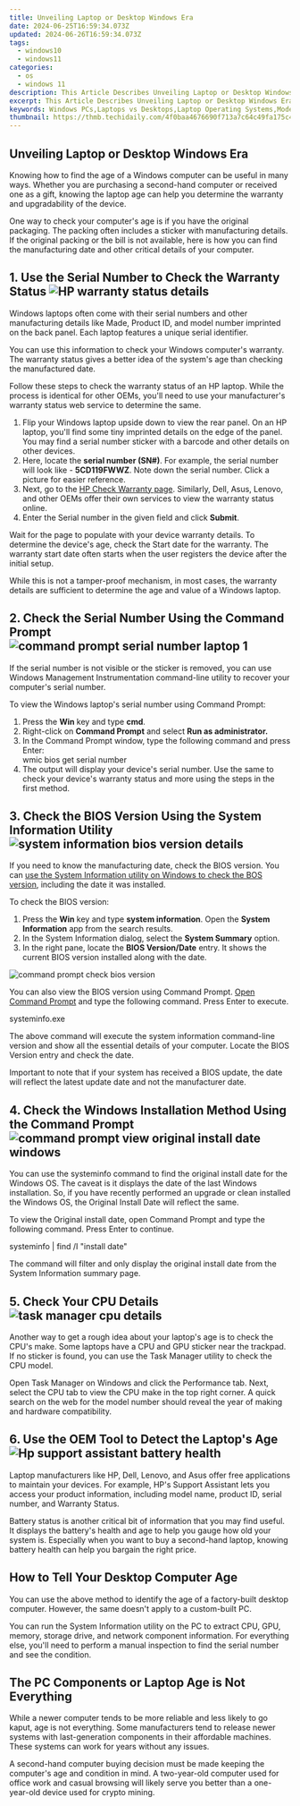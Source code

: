 ```yaml
---
title: Unveiling Laptop or Desktop Windows Era
date: 2024-06-25T16:59:34.073Z
updated: 2024-06-26T16:59:34.073Z
tags:
  - windows10
  - windows11
categories:
  - os
  - windows 11
description: This Article Describes Unveiling Laptop or Desktop Windows Era
excerpt: This Article Describes Unveiling Laptop or Desktop Windows Era
keywords: Windows PCs,Laptops vs Desktops,Laptop Operating Systems,Modern Windows Computing,Desktop OS Evolution,Windows Era Devices,PC Types in Windows
thumbnail: https://thmb.techidaily.com/4f0baa4676690f713a7c64c49fa175c4aff67762b3efda1ae17d3bfe6d387995.jpg
---
```


## Unveiling Laptop or Desktop Windows Era

 Knowing how to find the age of a Windows computer can be useful in many ways. Whether you are purchasing a second-hand computer or received one as a gift, knowing the laptop age can help you determine the warranty and upgradability of the device.

 One way to check your computer's age is if you have the original packaging. The packing often includes a sticker with manufacturing details. If the original packing or the bill is not available, here is how you can find the manufacturing date and other critical details of your computer.

## 1\. Use the Serial Number to Check the Warranty Status ![HP warranty status details](https://static1.makeuseofimages.com/wordpress/wp-content/uploads/2023/03/hp-warranty-status-details.jpg)

 Windows laptops often come with their serial numbers and other manufacturing details like Made, Product ID, and model number imprinted on the back panel. Each laptop features a unique serial identifier.

 You can use this information to check your Windows computer's warranty. The warranty status gives a better idea of the system's age than checking the manufactured date.

 Follow these steps to check the warranty status of an HP laptop. While the process is identical for other OEMs, you'll need to use your manufacturer's warranty status web service to determine the same.

1. Flip your Windows laptop upside down to view the rear panel. On an HP laptop, you'll find some tiny imprinted details on the edge of the panel. You may find a serial number sticker with a barcode and other details on other devices.
2. Here, locate the **serial number (SN#)**. For example, the serial number will look like - **5CD119FWWZ**. Note down the serial number. Click a picture for easier reference.
3. Next, go to the [HP Check Warranty page](https://support.hp.com/in-en/check-warranty). Similarly, Dell, Asus, Lenovo, and other OEMs offer their own services to view the warranty status online.
4. Enter the Serial number in the given field and click **Submit**.

 Wait for the page to populate with your device warranty details. To determine the device's age, check the Start date for the warranty. The warranty start date often starts when the user registers the device after the initial setup.

 While this is not a tamper-proof mechanism, in most cases, the warranty details are sufficient to determine the age and value of a Windows laptop.

## 2\. Check the Serial Number Using the Command Prompt ![command prompt serial number laptop 1](https://static1.makeuseofimages.com/wordpress/wp-content/uploads/2023/03/command-prompt-serial-number-laptop-1.jpg)

 If the serial number is not visible or the sticker is removed, you can use Windows Management Instrumentation command-line utility to recover your computer's serial number.

 To view the Windows laptop's serial number using Command Prompt:

1. Press the **Win** key and type **cmd**.
2. Right-click on **Command Prompt** and select **Run as administrator.**
3. In the Command Prompt window, type the following command and press Enter:  
wmic bios get serial number
4. The output will display your device's serial number. Use the same to check your device's warranty status and more using the steps in the first method.

## 3\. Check the BIOS Version Using the System Information Utility ![system information bios version details](https://static1.makeuseofimages.com/wordpress/wp-content/uploads/2023/03/system-information-bios-version-details.jpg)

 If you need to know the manufacturing date, check the BIOS version. You can [use the System Information utility on Windows to check the BOS version](https://www.makeuseof.com/windows-11-check-system-information/), including the date it was installed.

 To check the BIOS version:

1. Press the **Win** key and type **system information**. Open the **System Information** app from the search results.
2. In the System Information dialog, select the **System Summary** option.
3. In the right pane, locate the **BIOS Version/Date** entry. It shows the current BIOS version installed along with the date.

![command prompt check bios version](https://static1.makeuseofimages.com/wordpress/wp-content/uploads/2023/03/command-prompt-check-bios-version.jpg)

 You can also view the BIOS version using Command Prompt. [Open Command Prompt](https://www.makeuseof.com/windows-11-open-command-prompt/) and type the following command. Press Enter to execute.

systeminfo.exe

 The above command will execute the system information command-line version and show all the essential details of your computer. Locate the BIOS Version entry and check the date.

 Important to note that if your system has received a BIOS update, the date will reflect the latest update date and not the manufacturer date.

## 4\. Check the Windows Installation Method Using the Command Prompt ![command prompt view original install date windows](https://static1.makeuseofimages.com/wordpress/wp-content/uploads/2023/03/command-prompt-view-original-install-date-windows.jpg)

 You can use the systeminfo command to find the original install date for the Windows OS. The caveat is it displays the date of the last Windows installation. So, if you have recently performed an upgrade or clean installed the Windows OS, the Original Install Date will reflect the same.

 To view the Original install date, open Command Prompt and type the following command. Press Enter to continue.

systeminfo | find /I "install date"

 The command will filter and only display the original install date from the System Information summary page.

## 5\. Check Your CPU Details ![task manager cpu details](https://static1.makeuseofimages.com/wordpress/wp-content/uploads/2023/03/task-managar-cpu-details.jpg)

 Another way to get a rough idea about your laptop's age is to check the CPU's make. Some laptops have a CPU and GPU sticker near the trackpad. If no sticker is found, you can use the Task Manager utility to check the CPU model.

 Open Task Manager on Windows and click the Performance tab. Next, select the CPU tab to view the CPU make in the top right corner. A quick search on the web for the model number should reveal the year of making and hardware compatibility.

## 6\. Use the OEM Tool to Detect the Laptop's Age ![Hp support assistant battery health](https://static1.makeuseofimages.com/wordpress/wp-content/uploads/2023/03/hp-support-assistant-battery-health.jpg)

 Laptop manufacturers like HP, Dell, Lenovo, and Asus offer free applications to maintain your devices. For example, HP's Support Assistant lets you access your product information, including model name, product ID, serial number, and Warranty Status.

 Battery status is another critical bit of information that you may find useful. It displays the battery's health and age to help you gauge how old your system is. Especially when you want to buy a second-hand laptop, knowing battery health can help you bargain the right price.

## How to Tell Your Desktop Computer Age

 You can use the above method to identify the age of a factory-built desktop computer. However, the same doesn't apply to a custom-built PC.

 You can run the System Information utility on the PC to extract CPU, GPU, memory, storage drive, and network component information. For everything else, you'll need to perform a manual inspection to find the serial number and see the condition.

## The PC Components or Laptop Age is Not Everything

 While a newer computer tends to be more reliable and less likely to go kaput, age is not everything. Some manufacturers tend to release newer systems with last-generation components in their affordable machines. These systems can work for years without any issues.

 A second-hand computer buying decision must be made keeping the computer's age and condition in mind. A two-year-old computer used for office work and casual browsing will likely serve you better than a one-year-old device used for crypto mining.


<ins class="adsbygoogle"
     style="display:block"
     data-ad-format="autorelaxed"
     data-ad-client="ca-pub-7571918770474297"
     data-ad-slot="1223367746"></ins>



<ins class="adsbygoogle"
     style="display:block"
     data-ad-client="ca-pub-7571918770474297"
     data-ad-slot="8358498916"
     data-ad-format="auto"
     data-full-width-responsive="true"></ins>


